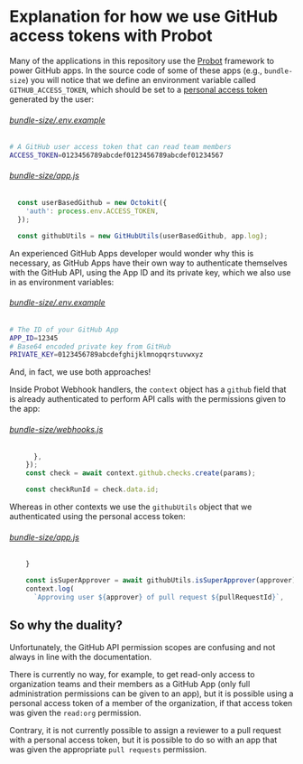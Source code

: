 # Explanation for how we use GitHub access tokens with Probot

Many of the applications in this repository use the [Probot](https://probot.github.io/) framework to power GitHub apps.
In the source code of some of these apps (e.g., `bundle-size`) you will notice that we define an environment variable
called `GITHUB_ACCESS_TOKEN`, which should be set to a [personal access token](https://github.com/settings/tokens)
generated by the user:

###### [bundle-size/.env.example](https://github.com/ampproject/amp-github-apps/blob/33969c884f51a5fcfe342202b1935145b64efd1b/bundle-size/.env.example#L25-L26)
```sh
# A GitHub user access token that can read team members
ACCESS_TOKEN=0123456789abcdef0123456789abcdef01234567
```

###### [bundle-size/app.js](https://github.com/ampproject/amp-github-apps/blob/7a66567ae24b6061d5078d97e8a2f9816b68e0a0/bundle-size/app.js#L31-L35)
```javascript
  const userBasedGithub = new Octokit({
    'auth': process.env.ACCESS_TOKEN,
  });

  const githubUtils = new GitHubUtils(userBasedGithub, app.log);
```

An experienced GitHub Apps developer would wonder why this is necessary, as GitHub Apps have their own way to
authenticate themselves with the GitHub API, using the App ID and its private key, which we also use in as environment
variables:

###### [bundle-size/.env.example](https://github.com/ampproject/amp-github-apps/blob/33969c884f51a5fcfe342202b1935145b64efd1b/bundle-size/.env.example#L1-L11)
```sh
# The ID of your GitHub App
APP_ID=12345
# Base64 encoded private key from GitHub
PRIVATE_KEY=0123456789abcdefghijklmnopqrstuvwxyz
```

And, in fact, we use both approaches!

Inside Probot Webhook handlers, the `context` object has a `github` field that is already authenticated to perform API
calls with the permissions given to the app:

###### [bundle-size/webhooks.js](https://github.com/ampproject/amp-github-apps/blob/33969c884f51a5fcfe342202b1935145b64efd1b/bundle-size/webhooks.js#L42)

```javascript
      },
    });
    const check = await context.github.checks.create(params);

    const checkRunId = check.data.id;
```

Whereas in other contexts we use the `githubUtils` object that we authenticated using the personal access token:

###### [bundle-size/app.js](https://github.com/ampproject/amp-github-apps/blob/33969c884f51a5fcfe342202b1935145b64efd1b/bundle-size/webhooks.js#L96)
```javascript
    }

    const isSuperApprover = await githubUtils.isSuperApprover(approver);
    context.log(
      `Approving user ${approver} of pull request ${pullRequestId}`,
```

## So why the duality?

Unfortunately, the GitHub API permission scopes are confusing and not always in line with the documentation.

There is currently no way, for example, to get read-only access to organization teams and their members as a GitHub App
(only full administration permissions can be given to an app), but it is possible using a personal access token of a
member of the organization, if that access token was given the `read:org` permission.

Contrary, it is not currently possible to assign a reviewer to a pull request with a personal access token, but it is
possible to do so with an app that was given the appropriate `pull requests` permission.
